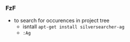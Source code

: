### FzF

* to search for occurences in project tree
  * isntall `apt-get install silversearcher-ag`
  * `:Ag`
